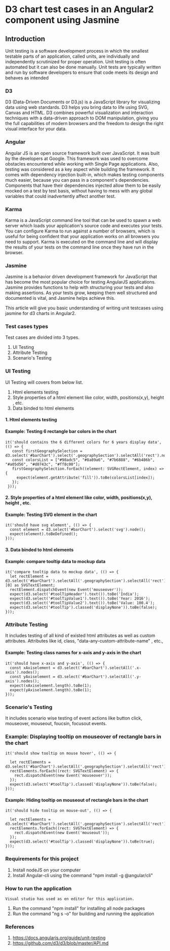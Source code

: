 # D3 chart test cases in an Angular2 component using Jasmine
  ## Introduction
Unit testing is a software development process in which the smallest testable parts of an application, called units, are individually and independently scrutinized for proper operation. Unit testing is often automated but it can also be done manually. Unit tests are typically written and run by software developers to ensure that code meets its design and behaves as intended
### D3
D3 (Data-Driven Documents or D3.js) is a JavaScript library for visualizing data using web standards. D3 helps you bring data to life using SVG, Canvas and HTML. D3 combines powerful visualization and interaction techniques with a data-driven approach to DOM manipulation, giving you the full capabilities of modern browsers and the freedom to design the right visual interface for your data.

### Angular

Angular JS is an open source framework built over JavaScript. It was built by the developers at Google. This framework was used to overcome obstacles encountered while working with Single Page applications. Also, testing was considered as a key aspect while building the framework. It comes with dependency injection built-in, which makes testing components much easier, because you can pass in a component's dependencies. Components that have their dependencies injected allow them to be easily mocked on a test by test basis, without having to mess with any global variables that could inadvertently affect another test.

### Karma
Karma is a JavaScript command line tool that can be used to spawn a web server which loads your application's source code and executes your tests. You can configure Karma to run against a number of browsers, which is useful for being confident that your application works on all browsers you need to support. Karma is executed on the command line and will display the results of your tests on the command line once they have run in the browser.

### Jasmine
Jasmine is a behavior driven development framework for JavaScript that has become the most popular choice for testing AngularJS applications. Jasmine provides functions to help with structuring your tests and also making assertions. As your tests grow, keeping them well structured and documented is vital, and Jasmine helps achieve this.

This article will give you basic understanding of writing unit testcases using jasmine for d3 charts in Angular2.

### Test cases types
Test cases are divided into 3 types.
1. UI Testing
2. Attribute Testing
3. Scenario's Testing

### UI Testing
  UI Testing will covers from below list.
  1. Html elements testing
  2. Style properties of a html element like color, width, positions(x,y), height , etc.
  3. Data binded to html elements
 
 #### 1. Html elements testing
 #### Example: Testing 6 rectangle bar colors in the chart
 ```
it('should contains the 6 different colors for 6 years display data', (() => {
    const firstGeographySelection = d3.select('#barChart').select('.geographySection').selectAll('rect').nodes();
    const colorsList = ["#98adc5", "#8a89a6", "#7b6888", "#6b486b", "#a05d56", "#d0743c", "#ff8c00"];
    firstGeographySelection.forEach((element: SVGRectElement, index) => {
      expect(element.getAttribute('fill')).toBe(colorsList[index]);
    });
  }));
```
  #### 2. Style properties of a html element like color, width, positions(x,y), height , etc.
  #### Example: Testing SVG element in the chart
  ```
  it('should have svg element', (() => {
    const element = d3.select('#barChart').select('svg').node();
    expect(element).toBeDefined();
  }));
  
  ```
  
   #### 3. Data binded to html elements
  #### Example: compare tooltip data to mockup data
  ```
 it('compare tooltip data to mockup data', (() => {
    let rectElement = d3.select('#barChart').selectAll('.geographySection').selectAll('rect').nodes()[0] as SVGTextElement;
    rectElement.dispatchEvent(new Event('mouseover'));
    expect(d3.select('#toolTipHeader').text()).toBe('India');
    expect(d3.select('#toolTipValue1').text()).toBe('Year: 2016');
    expect(d3.select('#toolTipValue2').text()).toBe('Value: 100.4');
    expect(d3.select('#toolTip').classed('displayNone')).toBe(false);
  }));
  
  ```
  
### Attribute Testing
  It includes testing of all kind of existed html attributes as well as custom attributes.
  Attributes like id, class, "data-any-custom-attribute-name" , etc.,
  #### Example: Testing class names for x-axis and y-axis in the chart
  ```
  it('should have x-axis and y-axis', (() => {
    const xAxiselement = d3.select('#barChart').selectAll('.x-axis').nodes();
    const yAxiselement = d3.select('#barChart').selectAll('.y-axis').nodes();
    expect(xAxiselement.length).toBe(1);
    expect(yAxiselement.length).toBe(1);
  }));
  ```
### Scenario's Testing
  It includes scenario wise testing of event actions like button click, mouseover, mouseout, foucsin, focusout events.
  
  ### Example: Displaying tooltip on mouseover of rectangle bars in the chart
  ```
  it('should show tooltip on mouse hover', (() => {

    let rectElements = d3.select('#barChart').selectAll('.geographySection').selectAll('rect').nodes();
    rectElements.forEach((rect: SVGTextElement) => {
      rect.dispatchEvent(new Event('mouseover'));
    });
    expect(d3.select('#toolTip').classed('displayNone')).toBe(false);
  }));
  ```
  
  #### Example: Hiding tooltip on mouseout of rectangle bars in the chart
  ```
  it('should hide tooltip on mouse-out', (() => {

    let rectElements = d3.select('#barChart').selectAll('.geographySection').selectAll('rect').nodes();
    rectElements.forEach((rect: SVGTextElement) => {
      rect.dispatchEvent(new Event('mouseout'));
    });
    expect(d3.select('#toolTip').classed('displayNone')).toBe(true);
  }));
  ```
  
### Requirements for this project
  1. Install nodeJS on your computer
  2. Install Angular-cli using the command "npm install -g @angular/cli"
  
 ### How to run the application
    Visual studio has used as en editor for this application.
  1. Run the command "npm install" for installing all node packages
  2. Run the command "ng s -o" for building and running the application
  
 
 ### References
  1. https://docs.angularjs.org/guide/unit-testing
  2. https://github.com/d3/d3/blob/master/API.md
  
 
  
  
  
  
  
  
  
  
  
  
  
